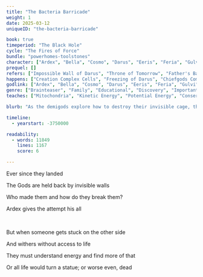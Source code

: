 ```yaml
---
title: "The Bacteria Barricade"
weight: 1
date: 2025-03-12
uniqueID: "the-bacteria-barricade"

book: true
timeperiod: "The Black Hole"
cycle: "The Fires of Force"
bundle: "powerhomes-toolstones"
character: ["Ardex", "Bella", "Cosmo", "Darus", "Eeris", "Feria", "Gulvi"]
prequel: []
refers: ["Impossible Wall of Darus", "Throne of Tomorrow", "Father's Banishment", "Marker Stones", "Withered Willows", "Stone Gardens", "Enyrgias", "Heavenmatter", "Origina", "Invisible Barrier"]
happens: ["Creation Complex Cells", "Freezing of Darus", "Chiefgods Communication Attempt", "Reveal Enyrgias"]
godlink: ["Ardex", "Bella", "Cosmo", "Darus", "Eeris", "Feria", "Gulvi"]
genre: ["Brainteaser", "Family", "Educational", "Discovery", "Important", "Creation", "Gods", "Science"]
teaches: ["Mitochondria", "Kinetic Energy", "Potential Energy", "Conservation of Energy"]

blurb: "As the demigods explore how to destroy their invisible cage, they must have angered someone. Large swaths of land suddenly wither and force Ardex to chase a dangerous path to more forceful attacks."

timeline:
  - yearstart: -3750000

readability:
  - words: 11849
    lines: 1167
    score: 6

---
```


Ever since they landed

The Gods are held back by invisible walls

Who made them and how do they break them?

Ardex gives the attempt his all

&nbsp;

But when someone gets stuck on the other side

And withers without access to life

They must understand energy and find more of that

Or all life would turn a statue; or worse even, dead